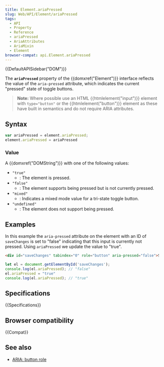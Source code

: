 ```yaml
---
title: Element.ariaPressed
slug: Web/API/Element/ariaPressed
tags:
  - API
  - Property
  - Reference
  - ariaPressed
  - AriaAttributes
  - AriaMixin
  - Element
browser-compat: api.Element.ariaPressed
---
```

{{DefaultAPISidebar("DOM")}}

The **`ariaPressed`** property of the {{domxref("Element")}} interface reflects the value of the `aria-pressed` attribute, which indicates the current "pressed" state of toggle buttons.

> **Note:** Where possible use an HTML {{htmlelement("input")}} element with `type="button"` or the {{htmlelement("button")}} element as these have built in semantics and do not require ARIA attributes.

## Syntax

```js
var ariaPressed = element.ariaPressed;
element.ariaPressed = ariaPressed
```

### Value

A {{domxref("DOMString")}} with one of the following values:

- `"true"`
  - : The element is pressed.
- `"false"`
  - : The element supports being pressed but is not currently pressed.
- `"mixed"`
  - : Indicates a mixed mode value for a tri-state toggle button.
- `"undefined"`
  - : The element does not support being pressed.

## Examples

In this example the `aria-pressed` attribute on the element with an ID of `saveChanges` is set to "false" indicating that this input is currently not pressed. Using `ariaPressed` we update the value to "true".

```html
<div id="saveChanges" tabindex="0" role="button" aria-pressed="false">Save</div>
```

```js
let el = document.getElementById('saveChanges');
console.log(el.ariaPressed); // "false"
el.ariaPressed = "true"
console.log(el.ariaPressed); // "true"
```

## Specifications

{{Specifications}}

## Browser compatibility

{{Compat}}

## See also

- [ARIA: button role](/en-US/docs/Web/Accessibility/ARIA/Roles/button_role)
